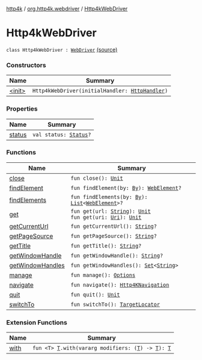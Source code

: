 [http4k](../../index.md) / [org.http4k.webdriver](../index.md) / [Http4kWebDriver](./index.md)

# Http4kWebDriver

`class Http4kWebDriver : `[`WebDriver`](https://seleniumhq.github.io/selenium/docs/api/java/org/openqa/selenium/WebDriver.html) [(source)](https://github.com/http4k/http4k/blob/master/http4k-testing-webdriver/src/main/kotlin/org/http4k/webdriver/Http4kWebDriver.kt#L34)

### Constructors

| Name | Summary |
|---|---|
| [&lt;init&gt;](-init-.md) | `Http4kWebDriver(initialHandler: `[`HttpHandler`](../../org.http4k.core/-http-handler.md)`)` |

### Properties

| Name | Summary |
|---|---|
| [status](status.md) | `val status: `[`Status`](../../org.http4k.core/-status/index.md)`?` |

### Functions

| Name | Summary |
|---|---|
| [close](close.md) | `fun close(): `[`Unit`](https://kotlinlang.org/api/latest/jvm/stdlib/kotlin/-unit/index.html) |
| [findElement](find-element.md) | `fun findElement(by: `[`By`](https://seleniumhq.github.io/selenium/docs/api/java/org/openqa/selenium/By.html)`): `[`WebElement`](https://seleniumhq.github.io/selenium/docs/api/java/org/openqa/selenium/WebElement.html)`?` |
| [findElements](find-elements.md) | `fun findElements(by: `[`By`](https://seleniumhq.github.io/selenium/docs/api/java/org/openqa/selenium/By.html)`): `[`List`](https://kotlinlang.org/api/latest/jvm/stdlib/kotlin.collections/-list/index.html)`<`[`WebElement`](https://seleniumhq.github.io/selenium/docs/api/java/org/openqa/selenium/WebElement.html)`>?` |
| [get](get.md) | `fun get(url: `[`String`](https://kotlinlang.org/api/latest/jvm/stdlib/kotlin/-string/index.html)`): `[`Unit`](https://kotlinlang.org/api/latest/jvm/stdlib/kotlin/-unit/index.html)<br>`fun get(uri: `[`Uri`](../../org.http4k.core/-uri/index.md)`): `[`Unit`](https://kotlinlang.org/api/latest/jvm/stdlib/kotlin/-unit/index.html) |
| [getCurrentUrl](get-current-url.md) | `fun getCurrentUrl(): `[`String`](https://kotlinlang.org/api/latest/jvm/stdlib/kotlin/-string/index.html)`?` |
| [getPageSource](get-page-source.md) | `fun getPageSource(): `[`String`](https://kotlinlang.org/api/latest/jvm/stdlib/kotlin/-string/index.html)`?` |
| [getTitle](get-title.md) | `fun getTitle(): `[`String`](https://kotlinlang.org/api/latest/jvm/stdlib/kotlin/-string/index.html)`?` |
| [getWindowHandle](get-window-handle.md) | `fun getWindowHandle(): `[`String`](https://kotlinlang.org/api/latest/jvm/stdlib/kotlin/-string/index.html)`?` |
| [getWindowHandles](get-window-handles.md) | `fun getWindowHandles(): `[`Set`](https://kotlinlang.org/api/latest/jvm/stdlib/kotlin.collections/-set/index.html)`<`[`String`](https://kotlinlang.org/api/latest/jvm/stdlib/kotlin/-string/index.html)`>` |
| [manage](manage.md) | `fun manage(): `[`Options`](https://seleniumhq.github.io/selenium/docs/api/java/org/openqa/selenium/WebDriver/Options.html) |
| [navigate](navigate.md) | `fun navigate(): `[`Http4KNavigation`](../-http4-k-navigation/index.md) |
| [quit](quit.md) | `fun quit(): `[`Unit`](https://kotlinlang.org/api/latest/jvm/stdlib/kotlin/-unit/index.html) |
| [switchTo](switch-to.md) | `fun switchTo(): `[`TargetLocator`](https://seleniumhq.github.io/selenium/docs/api/java/org/openqa/selenium/WebDriver/TargetLocator.html) |

### Extension Functions

| Name | Summary |
|---|---|
| [with](../../org.http4k.core/with.md) | `fun <T> `[`T`](../../org.http4k.core/with.md#T)`.with(vararg modifiers: (`[`T`](../../org.http4k.core/with.md#T)`) -> `[`T`](../../org.http4k.core/with.md#T)`): `[`T`](../../org.http4k.core/with.md#T) |
